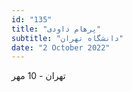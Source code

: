 ```yaml
---
id: "135"
title: "پرهام داودی"
subtitle: "دانشگاه تهران"
date: "2 October 2022"
---
```


تهران - 10 مهر 
